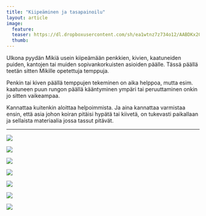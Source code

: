 ```yaml
---
title: "Kiipeäminen ja tasapainoilu"
layout: article
image:
  feature:
  teaser: https://dl.dropboxusercontent.com/sh/ea1wtnz7z734o12/AABDKx20poIhlCCqIRajf7Dfa/mikin-kuvat/2/DSC29282-245px.jpg
  thumb:
---
```


Ulkona pyydän Mikiä usein kiipeämään penkkien, kivien, kaatuneiden puiden, kantojen tai muiden sopivankorkuisten asioiden päälle. Tässä päällä teetän sitten Mikille opetettuja temppuja.

Penkin tai kiven päällä temppujen tekeminen on aika helppoa, mutta esim. kaatuneen puun rungon päällä kääntyminen ympäri tai peruuttaminen onkin jo sitten vaikeampaa.

Kannattaa kuitenkin aloittaa helpoimmista. Ja aina kannattaa varmistaa ensin, että asia johon koiran pitäisi hypätä tai kiivetä, on tukevasti paikallaan ja sellaista materiaalia jossa tassut pitävät.

---

[![](https://dl.dropboxusercontent.com/sh/ea1wtnz7z734o12/AAD9IO-L_zclVq9a3JdH5wB-a/mikin-kuvat/2/DSC29282-800px.jpg)](https://dl.dropboxusercontent.com/sh/ea1wtnz7z734o12/AACnO1N3K4ON_K0KtXB9_dEYa/mikin-kuvat/2/DSC29282.jpg)

[![](https://dl.dropboxusercontent.com/sh/ea1wtnz7z734o12/AACD83nQgqlfRBCD19ZQ-0YHa/aktivointi/kiipeaminen-ja-tasapainoilu/DSC29291_2-800px.jpg)](https://dl.dropboxusercontent.com/sh/ea1wtnz7z734o12/AAC0zBAKvflBEcZ-1IRMaOPGa/aktivointi/kiipeaminen-ja-tasapainoilu/DSC29291_2.jpg)

[![](https://dl.dropboxusercontent.com/sh/ea1wtnz7z734o12/AABK3PR7nz1wbwn8OIxrJShwa/mikin-kuvat/2/DSC07458-800px.jpg)](https://dl.dropboxusercontent.com/sh/ea1wtnz7z734o12/AABu_rUfb2eBvgfN5C25fZOUa/mikin-kuvat/2/DSC07458.jpg)

[![](https://dl.dropboxusercontent.com/sh/ea1wtnz7z734o12/AACIi6kVjNmAxE3yThPBuMYea/aktivointi/kiipeaminen-ja-tasapainoilu/DSC02974_2-800px.jpg)](https://dl.dropboxusercontent.com/sh/ea1wtnz7z734o12/AAC5irjS85m6Iwotr2vcMt73a/aktivointi/kiipeaminen-ja-tasapainoilu/DSC02974_2.jpg)

[![](https://dl.dropboxusercontent.com/sh/ea1wtnz7z734o12/AAALb8zkBLvnJtoexUQpHBcea/mikin-kuvat/3/DSC13827-800px.jpg)](https://dl.dropboxusercontent.com/sh/ea1wtnz7z734o12/AAAzr_kbr-2bfWpdS4bMN6qha/mikin-kuvat/3/DSC13827.jpg)

[![](https://dl.dropboxusercontent.com/sh/ea1wtnz7z734o12/AACfvEAcSStlYaoDcrAsc16ja/aktivointi/kiipeaminen-ja-tasapainoilu/DSC25473_2-800px.jpg)](https://dl.dropboxusercontent.com/sh/ea1wtnz7z734o12/AADMCIZ4JomFnTnLfZuIzL9ma/aktivointi/kiipeaminen-ja-tasapainoilu/DSC25473_2.jpg)

[![](https://dl.dropboxusercontent.com/sh/ea1wtnz7z734o12/AABH7UNVkVusBDuiaK7ehlCca/aktivointi/kiipeaminen-ja-tasapainoilu/DSC23866_2-800px.jpg)](https://dl.dropboxusercontent.com/sh/ea1wtnz7z734o12/AAAm7vwB6oO3CouzQSUIog_Wa/aktivointi/kiipeaminen-ja-tasapainoilu/DSC23866_2.jpg)
